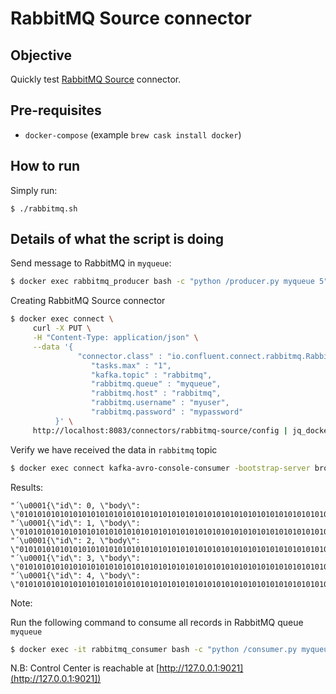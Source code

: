 # RabbitMQ Source connector

## Objective

Quickly test [RabbitMQ Source](https://docs.confluent.io/current/connect/kafka-connect-rabbitmq/index.html#quick-start) connector.

## Pre-requisites

* `docker-compose` (example `brew cask install docker`)

## How to run

Simply run:

```
$ ./rabbitmq.sh
```

## Details of what the script is doing

Send message to RabbitMQ in `myqueue`:

```bash
$ docker exec rabbitmq_producer bash -c "python /producer.py myqueue 5"
```

Creating RabbitMQ Source connector

```bash
$ docker exec connect \
     curl -X PUT \
     -H "Content-Type: application/json" \
     --data '{
               "connector.class" : "io.confluent.connect.rabbitmq.RabbitMQSourceConnector",
                  "tasks.max" : "1",
                  "kafka.topic" : "rabbitmq",
                  "rabbitmq.queue" : "myqueue",
                  "rabbitmq.host" : "rabbitmq",
                  "rabbitmq.username" : "myuser",
                  "rabbitmq.password" : "mypassword"
          }' \
     http://localhost:8083/connectors/rabbitmq-source/config | jq_docker_cli .
```


Verify we have received the data in `rabbitmq` topic

```bash
$ docker exec connect kafka-avro-console-consumer -bootstrap-server broker:9092 --property schema.registry.url=http://schema-registry:8081 --topic rabbitmq --from-beginning --max-messages 5
```

Results:

```
"´\u0001{\"id\": 0, \"body\": \"010101010101010101010101010101010101010101010101010101010101010101010\"}"
"´\u0001{\"id\": 1, \"body\": \"010101010101010101010101010101010101010101010101010101010101010101010\"}"
"´\u0001{\"id\": 2, \"body\": \"010101010101010101010101010101010101010101010101010101010101010101010\"}"
"´\u0001{\"id\": 3, \"body\": \"010101010101010101010101010101010101010101010101010101010101010101010\"}"
"´\u0001{\"id\": 4, \"body\": \"010101010101010101010101010101010101010101010101010101010101010101010\"}"
```

Note:

Run the following command to consume all records in RabbitMQ queue `myqueue`

```bash
$ docker exec -it rabbitmq_consumer bash -c "python /consumer.py myqueue"
```

N.B: Control Center is reachable at [http://127.0.0.1:9021](http://127.0.0.1:9021])
